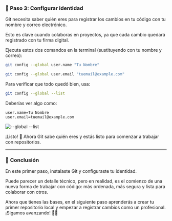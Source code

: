 ### 👤 Paso 3: Configurar identidad

Git necesita saber quién eres para registrar los cambios en tu código con tu nombre y correo electrónico. 

Esto es clave cuando colaboras en proyectos, ya que cada cambio quedará registrado con tu firma digital.

Ejecuta estos dos comandos en la terminal (sustituyendo con tu nombre y correo):

```bash
git config --global user.name "Tu Nombre"
```
```bash
git config --global user.email "tuemail@example.com"
```

Para verificar que todo quedó bien, usa:

```bash
git config --global --list
```

Deberías ver algo como:

```
user.name=Tu Nombre
user.email=tuemail@example.com
```

![--global --list](https://i.imgur.com/BpbVfh1.png)

¡Listo! 🎯 Ahora Git sabe quién eres y estás listo para comenzar a trabajar con repositorios.

---

### 🚀 **Conclusión**

En este primer paso, instalaste Git y configuraste tu identidad. 

Puede parecer un detalle técnico, pero en realidad, es el comienzo de una nueva forma de trabajar con código: más ordenada, más segura y lista para colaborar con otros.

Ahora que tienes las bases, en el siguiente paso aprenderás a crear tu primer repositorio local y empezar a registrar cambios como un profesional. ¡Sigamos avanzando! 💪😃
